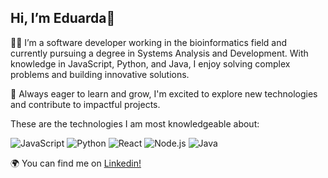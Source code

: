 ## Hi, I’m Eduarda👋

👩‍💻  I’m a software developer working in the bioinformatics field and currently pursuing a degree in Systems Analysis and Development. With knowledge in JavaScript, Python, and Java, I enjoy solving complex problems and building innovative solutions.

🌱 Always eager to learn and grow, I'm excited to explore new technologies and contribute to impactful projects.


These are the technologies I am most knowledgeable about:

![JavaScript](https://img.shields.io/badge/JavaScript-F7DF1E?style=flat-square&logo=javascript&logoColor=white)
![Python](https://img.shields.io/badge/Python-3776AB?style=flat-square&logo=python&logoColor=white)
![React](https://img.shields.io/badge/React-61DAFB?style=flat-square&logo=react&logoColor=black)
![Node.js](https://img.shields.io/badge/Node.js-8CC84B?style=flat-square&logo=node.js&logoColor=white)
![Java](https://img.shields.io/badge/Java-007396?style=flat-square&logo=java&logoColor=white)


🌍 You can find me on <a href="https://www.linkedin.com/in/eduardagroehs/" target="_blank" rel="noopener noreferrer">Linkedin!</a>
